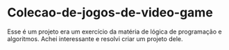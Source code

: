 # Colecao-de-jogos-de-video-game
Esse é um projeto era um exercício da matéria de lógica de programação e algoritmos. Achei interessante e resolvi criar um projeto dele. 
